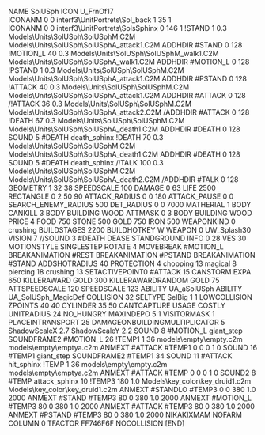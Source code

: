 NAME SolUSph
ICON U_FrnOf17                             
ICONANM 0 0 interf3\UnitPortrets\Sol_back 1 35 1                       
ICONANM 0 0 interf3\UnitPortrets\SolsSphinx 0 146 1
!STAND          1 0.3 Models\Units\SolUSph\SolUSphM.C2M Models\Units\SolUSph\SolUSphA_attack1.C2M
ADDHDIR #STAND 0 128
!MOTION_L      40 0.3 Models\Units\SolUSph\SolUSphM_walk1.C2M Models\Units\SolUSph\SolUSphA_walk1.C2M
ADDHDIR #MOTION_L 0 128
!PSTAND        1  0.3 Models\Units\SolUSph\SolUSphM.C2M Models\Units\SolUSph\SolUSphA_attack1.C2M
ADDHDIR #PSTAND 0 128 
!ATTACK        40 0.3 Models\Units\SolUSph\SolUSphM.C2M Models\Units\SolUSph\SolUSphA_attack1.C2M
ADDHDIR #ATTACK 0 128
/!ATTACK        36 0.3 Models\Units\SolUSph\SolUSphM.C2M Models\Units\SolUSph\SolUSphA_attack2.C2M
/ADDHDIR #ATTACK 0 128
!DEATH         67 0.3 Models\Units\SolUSph\SolUSphM.C2M Models\Units\SolUSph\SolUSphA_death1.C2M
ADDHDIR #DEATH 0 128
SOUND 5 #DEATH death_sphinx
!DEATH         70 0.3 Models\Units\SolUSph\SolUSphM.C2M Models\Units\SolUSph\SolUSphA_death1.C2M
ADDHDIR #DEATH 0 128
SOUND 5 #DEATH death_sphinx
/!TALK         100 0.3 Models\Units\SolUSph\SolUSphM.C2M Models\Units\SolUSph\SolUSphA_death2.C2M
/ADDHDIR #TALK 0 128
GEOMETRY 1 32 38
SPEEDSCALE 100
DAMAGE   0 63
LIFE     2500
RECTANGLE 0 2 50 90
ATTACK_RADIUS 0 0 180
ATTACK_PAUSE 0 0
SEARCH_ENEMY_RADIUS 500
DET_RADIUS 0 0 7000
MATHERIAL 1 BODY
CANKILL 3 BODY BUILDING WOOD 
ATTMASK 0 3 BODY BUILDING WOOD
PRICE 4 FOOD 750 STONE 500 GOLD 750 IRON 500
WEAPONKIND 0 crushing
BUILDSTAGES 2200
BUILDHOTKEY		W
WEAPON 0 UW_Splash30
VISION 7
//SOUND 3 #DEATH DEASE
STANDGROUND
INFO 0 28
VES 30
MOTIONSTYLE SINGLESTEP
ROTATE 4
MOVEBREAK #MOTION_L
BREAKANIMATION #REST
BREAKANIMATION #PSTAND
BREAKANIMATION #STAND
ADDSHOTRADIUS 40
PROTECTION 4 chopping 13 magical 8 piercing 18 crushing 13
SETACTIVEPOINT0 #ATTACK 15
CANSTORM
EXPA 650
KILLERAWARD             GOLD 300
KILLERAWARDRANDOM       GOLD 75
ATTSPEEDSCALE 120
SPEEDSCALE   123
ABILITY                 UA_aSolUSph
ABILITY                 UA_SolUSph_MagicDef
COLLISION 32
SELTYPE SelBig 1 1
LOWCOLLISION
ZPOINTS 40 40
CYLINDER 35 50
CANTCAPTURE
USAGE COSTLY
UNITRADIUS 24
NO_HUNGRY
MAXINDEPO 5 1
VISITORMASK 		1
PLACEINTRANSPORT 	25
DAMAGEONBUILDINGMULTIPLICATOR 5
ShadowScaleX 2.7
ShadowScaleY 2.2
SOUND 8 #MOTION_L giant_step
SOUNDFRAME2 #MOTION_L 26
!TEMP1  1 36 models\empty\empty.c2m models\empty\emptya.c2m
ANMEXT #ATTACK #TEMP1 0 0 0 1 0
SOUND 16 #TEMP1 giant_step
SOUNDFRAME2 #TEMP1 34
SOUND 11 #ATTACK hit_sphinx
!TEMP  1 36 models\empty\empty.c2m models\empty\emptya.c2m
ANMEXT #ATTACK #TEMP 0 0 0 1 0
SOUND2 8 #TEMP attack_sphinx 10
!TEMP3 180 1.0 Models\key_color\key_druid1.c2m Models\key_color\key_druid1.c2m
ANMEXT #STANDLO #TEMP3 0 0 380 1.0 2000
ANMEXT #STAND #TEMP3 80 0 380 1.0 2000
ANMEXT #MOTION_L #TEMP3 80 0 380 1.0 2000
ANMEXT #ATTACK #TEMP3 80 0 380 1.0 2000
ANMEXT #PSTAND #TEMP3 80 0 380 1.0 2000
NIKAKIXMAM
NOFARM
COLUMN 0
TFACTOR FF746F6F
NOCOLLISION
[END]

